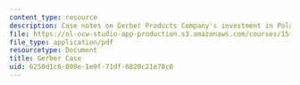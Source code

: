 ```yaml
---
content_type: resource
description: Case notes on Gerber Products Company's investment in Poland.
file: https://ol-ocw-studio-app-production.s3.amazonaws.com/courses/15-224-global-markets-national-politics-and-the-competitive-advantage-of-firms-spring-2003/6250d1c6800e1e0f71df6820c21e78c0_gerbercasenoteslect.pdf
file_type: application/pdf
resourcetype: Document
title: Gerber Case
uid: 6250d1c6-800e-1e0f-71df-6820c21e78c0
---
```

